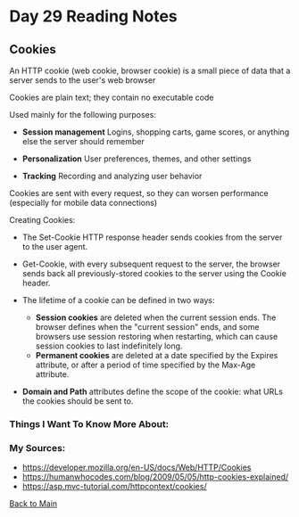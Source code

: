 # Day 29 Reading Notes

## Cookies
An HTTP cookie (web cookie, browser cookie) is a small piece of data that a server sends to the user's web browser

Cookies are plain text; they contain no executable code

Used mainly for the following purposes:
- **Session management**
Logins, shopping carts, game scores, or anything else the server should remember

- **Personalization**
User preferences, themes, and other settings

- **Tracking**
Recording and analyzing user behavior

Cookies are sent with every request, so they can worsen performance (especially for mobile data connections)

Creating Cookies:

- The Set-Cookie HTTP response header sends cookies from the server to the user agent.
- Get-Cookie, with every subsequent request to the server, the browser sends back all previously-stored cookies to the server using the Cookie header.
- The lifetime of a cookie can be defined in two ways:
  -  **Session cookies** are deleted when the current session ends. The browser defines when the "current session" ends, and some browsers use session restoring when restarting, which can cause session cookies to last indefinitely long.
  - **Permanent cookies** are deleted at a date specified by the Expires attribute, or after a period of time specified by the Max-Age attribute.

- **Domain and Path** attributes define the scope of the cookie: what URLs the cookies should be sent to.

### Things I Want To Know More About:


### My Sources:
- https://developer.mozilla.org/en-US/docs/Web/HTTP/Cookies
- https://humanwhocodes.com/blog/2009/05/05/http-cookies-explained/
- https://asp.mvc-tutorial.com/httpcontext/cookies/

[Back to Main](README.md)